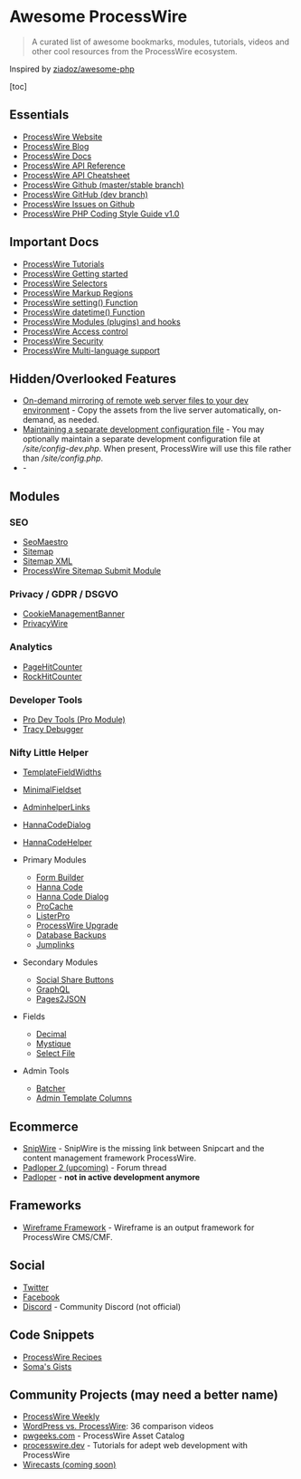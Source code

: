 Awesome ProcessWire
===================

> A curated list of awesome bookmarks, modules, tutorials, videos and other cool resources from the ProcessWire ecosystem.

Inspired by [ziadoz/awesome-php](https://github.com/ziadoz/awesome-php)

[toc]

## Essentials
* [ProcessWire Website](https://processwire.com/)
* [ProcessWire Blog](https://processwire.com/blog/)
* [ProcessWire Docs](https://processwire.com/docs/)
* [ProcessWire API Reference](https://processwire.com/api/ref/)
* [ProcessWire API Cheatsheet](https://cheatsheet.processwire.com/)
* [ProcessWire Github (master/stable branch)](https://github.com/processwire/processwire)
* [ProcessWire GitHub (dev branch)](https://github.com/processwire/processwire/tree/dev)
* [ProcessWire Issues on Github](https://github.com/processwire/processwire-issues/issues)
* [ProcessWire PHP Coding Style Guide v1.0](https://processwire.com/docs/more/coding-style-guide/)

## Important Docs

* [ProcessWire Tutorials](https://processwire.com/docs/tutorials/)
* [ProcessWire Getting started](https://processwire.com/docs/start/)
* [ProcessWire Selectors](https://processwire.com/docs/selectors/)
* [ProcessWire Markup Regions](https://processwire.com/docs/front-end/output/markup-regions/)
* [ProcessWire setting() Function](https://processwire.com/api/ref/functions/setting/)
* [ProcessWire datetime() Function](https://processwire.com/api/ref/functions/datetime/)
* [ProcessWire Modules (plugins) and hooks](https://processwire.com/docs/modules/)
* [ProcessWire Access control](https://processwire.com/docs/user-access/)
* [ProcessWire Security](https://processwire.com/docs/security/)
* [ProcessWire Multi-language support](https://processwire.com/docs/multi-language-support/)

## Hidden/Overlooked Features
* [On-demand mirroring of remote web server files to your dev environment](https://processwire.com/blog/posts/pw-3.0.137/#on-demand-mirroring-of-remote-web-server-files-to-your-dev-environment) - Copy the assets from the live server automatically, on-demand, as needed.
* [Maintaining a separate development configuration file](https://processwire.com/docs/start/variables/config/) - You may optionally maintain a separate development configuration file at _/site/config-dev.php_. When present, ProcessWire will use this file rather than _/site/config.php_.
* []() -


## Modules

### SEO

* [SeoMaestro]()
* [Sitemap]()
* [Sitemap XML]()
* [ProcessWire Sitemap Submit Module](https://github.com/SkyLundy/ProcessSitemapSubmit)

### Privacy / GDPR / DSGVO

* [CookieManagementBanner]()
* [PrivacyWire]()

### Analytics

* [PageHitCounter](https://processwire.com/modules/page-hit-counter/)
* [RockHitCounter](https://github.com/baumrock/RockHitCounter)

### Developer Tools

* [Pro Dev Tools (Pro Module)](https://processwire.com/store/pro-dev-tools/)
* [Tracy Debugger](https://modules.processwire.com/modules/tracy-debugger/)

### Nifty Little Helper

* [TemplateFieldWidths](https://processwire.com/modules/template-field-widths/)
* [MinimalFieldset](https://processwire.com/modules/minimal-fieldset/)
* [AdminhelperLinks](https://processwire.com/modules/admin-helper-links/)
* [HannaCodeDialog](https://processwire.com/modules/hanna-code-dialog/)
* [HannaCodeHelper](https://processwire.com/modules/hanna-code-helper/)


* Primary Modules
  * [Form Builder](https://modules.processwire.com/modules/form-builder/)
  * [Hanna Code](https://modules.processwire.com/modules/process-hanna-code/)
  * [Hanna Code Dialog](https://modules.processwire.com/modules/hanna-code-dialog/)
  * [ProCache](https://modules.processwire.com/modules/pro-cache/)
  * [ListerPro](https://processwire.com/store/lister-pro/)
  * [ProcessWire Upgrade](https://modules.processwire.com/modules/process-wire-upgrade/)
  * [Database Backups](https://modules.processwire.com/modules/process-database-backups/)
  * [Jumplinks](https://modules.processwire.com/modules/process-jumplinks/)
* Secondary Modules
  * [Social Share Buttons](https://modules.processwire.com/modules/markup-social-share-buttons/)
  * [GraphQL](https://modules.processwire.com/modules/process-graph-ql/)
  * [Pages2JSON](https://github.com/IDT-media/Pages2JSON)
* Fields
  * [Decimal](https://modules.processwire.com/modules/fieldtype-decimal/)
  * [Mystique](https://modules.processwire.com/modules/mystique/)
  * [Select File](https://modules.processwire.com/modules/fieldtype-select-file/)
* Admin Tools
  * [Batcher](https://modules.processwire.com/modules/process-batcher/)
  * [Admin Template Columns](https://modules.processwire.com/modules/admin-template-columns/)

## Ecommerce
* [SnipWire](https://github.com/gadgetto/SnipWire) - SnipWire is the missing link between Snipcart and the content management framework ProcessWire.
* [Padloper 2 (upcoming)](https://processwire.com/talk/topic/19912-future-of-padloper-new-project-lead-announcement/) - Forum thread
* [Padloper](https://www.padloper.pw/) - **not in active development anymore**

## Frameworks
* [Wireframe Framework](https://wireframe-framework.com/) - Wireframe is an output framework for ProcessWire CMS/CMF.

## Social
* [Twitter](https://twitter.com/processwire)
* [Facebook](https://www.facebook.com/groups/265558090161714/)
* [Discord](https://discord.gg/ArMwVRUUTF) - Community Discord (not official)

## Code Snippets
* [ProcessWire Recipes](https://processwire-recipes.com/)
* [Soma's Gists](https://gist.github.com/somatonic)

## Community Projects (may need a better name)<a name="communityprojects"></a>
* [ProcessWire Weekly](https://weekly.pw/)
* [WordPress vs. ProcessWire](https://www.youtube.com/playlist?list=PLOrdUWNK38ibz8U_5Vq4zSPZfvFKzUuiT): 36 comparison videos
* [pwgeeks.com](https://pwgeeks.com/) - ProcessWire Asset Catalog
* [processwire.dev](https://processwire.dev/) - Tutorials for adept web development with ProcessWire
* [Wirecasts (coming soon)](https://wirecasts.com/)
